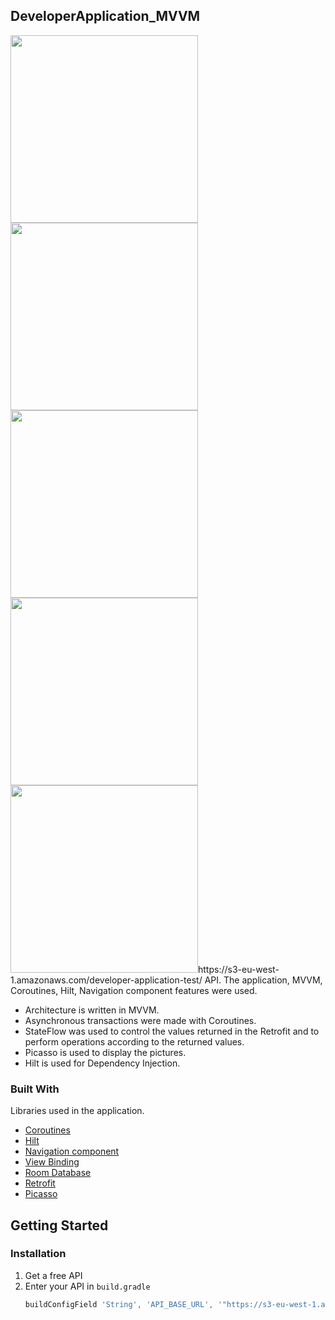 <!-- ABOUT THE PROJECT -->
## DeveloperApplication_MVVM
<p float="left">
  <img src="https://user-images.githubusercontent.com/18207490/161450510-1cf8e78d-b393-40cc-b563-318cca5be571.png" height="300">
  <img src="https://user-images.githubusercontent.com/18207490/161450511-444149ab-daba-4221-a2d6-29cd6aa485e6.png" width="300">
  <img src="https://user-images.githubusercontent.com/18207490/161450512-3fd74ac7-52f9-4b36-a4f7-d89f0906c0fc.png" height="300">
  <img src="https://user-images.githubusercontent.com/18207490/161450513-e0c9953c-a10d-4eda-8740-5d919a6472d7.png" height="300">
  <img src="https://user-images.githubusercontent.com/18207490/161450514-0e788dcf-ecb2-40d4-942e-7597c17d2fa2.png" height="300>
  <img src="https://user-images.githubusercontent.com/18207490/161450515-34907ad4-5940-43a7-a774-d9f9b147a8b5.png" height="300></br>
</p>

This application is written using the https://s3-eu-west-1.amazonaws.com/developer-application-test/ API. The application, MVVM, Coroutines, Hilt, Navigation component features were used.

 * Architecture is written in MVVM. 
 * Asynchronous transactions were made with Coroutines. 
 * StateFlow was used to control the values returned in the Retrofit and to perform operations according to the returned values.
 * Picasso is used to display the pictures.
 * Hilt is used for Dependency Injection.

### Built With

Libraries used in the application.

* [Coroutines](https://developer.android.com/kotlin/coroutines)
* [Hilt](https://developer.android.com/training/dependency-injection/hilt-android)
* [Navigation component](https://developer.android.com/guide/navigation/navigation-getting-started)
* [View Binding](https://developer.android.com/topic/libraries/view-binding)
* [Room Database](https://developer.android.com/training/data-storage/room)
* [Retrofit](https://square.github.io/retrofit/)
* [Picasso](https://square.github.io/picasso/)

<!-- GETTING STARTED -->
## Getting Started

### Installation

1. Get a free API
2. Enter your API in `build.gradle`
   ```js
   buildConfigField 'String', 'API_BASE_URL', '"https://s3-eu-west-1.amazonaws.com/developer-application-test/"'
